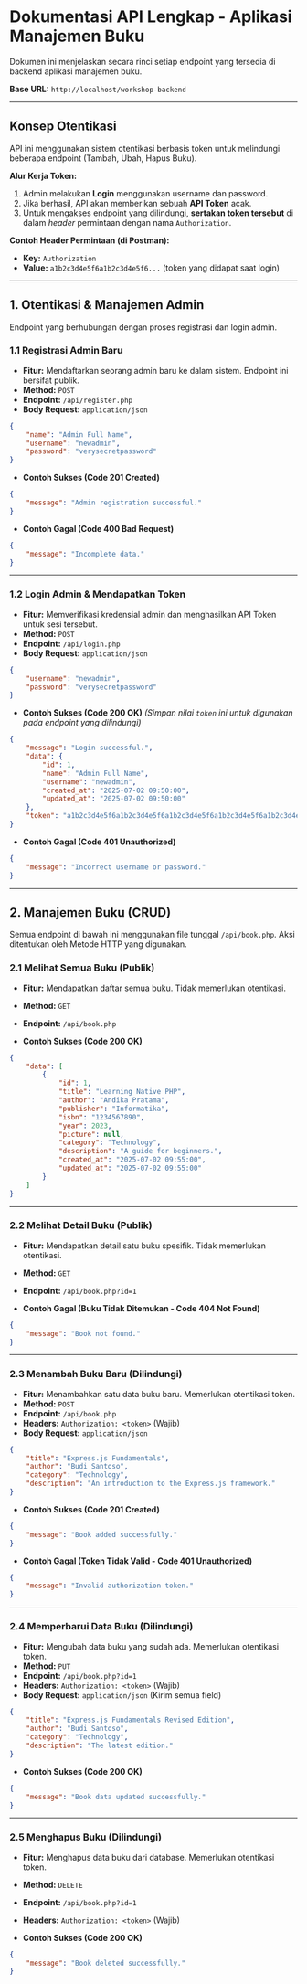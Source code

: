 # Dokumentasi API Lengkap - Aplikasi Manajemen Buku

Dokumen ini menjelaskan secara rinci setiap endpoint yang tersedia di backend aplikasi manajemen buku.

**Base URL:** `http://localhost/workshop-backend`

---

## Konsep Otentikasi

API ini menggunakan sistem otentikasi berbasis token untuk melindungi beberapa endpoint (Tambah, Ubah, Hapus Buku).

**Alur Kerja Token:**

1.  Admin melakukan **Login** menggunakan username dan password.
2.  Jika berhasil, API akan memberikan sebuah **API Token** acak.
3.  Untuk mengakses endpoint yang dilindungi, **sertakan token tersebut** di dalam *header* permintaan dengan nama `Authorization`.

**Contoh Header Permintaan (di Postman):**

-   **Key:** `Authorization`
-   **Value:** `a1b2c3d4e5f6a1b2c3d4e5f6...` (token yang didapat saat login)

---

## 1. Otentikasi & Manajemen Admin

Endpoint yang berhubungan dengan proses registrasi dan login admin.

### **1.1 Registrasi Admin Baru**

-   **Fitur:** Mendaftarkan seorang admin baru ke dalam sistem. Endpoint ini bersifat publik.
-   **Method:** `POST`
-   **Endpoint:** `/api/register.php`
-   **Body Request:** `application/json`

```json
{
    "name": "Admin Full Name",
    "username": "newadmin",
    "password": "verysecretpassword"
}
```

-   **Contoh Sukses (Code 201 Created)**

```json
{
    "message": "Admin registration successful."
}
```

-   **Contoh Gagal (Code 400 Bad Request)**

```json
{
    "message": "Incomplete data."
}
```

---

### **1.2 Login Admin & Mendapatkan Token**

-   **Fitur:** Memverifikasi kredensial admin dan menghasilkan API Token untuk sesi tersebut.
-   **Method:** `POST`
-   **Endpoint:** `/api/login.php`
-   **Body Request:** `application/json`

```json
{
    "username": "newadmin",
    "password": "verysecretpassword"
}
```

-   **Contoh Sukses (Code 200 OK)**
    *(Simpan nilai `token` ini untuk digunakan pada endpoint yang dilindungi)*

```json
{
    "message": "Login successful.",
    "data": {
        "id": 1,
        "name": "Admin Full Name",
        "username": "newadmin",
        "created_at": "2025-07-02 09:50:00",
        "updated_at": "2025-07-02 09:50:00"
    },
    "token": "a1b2c3d4e5f6a1b2c3d4e5f6a1b2c3d4e5f6a1b2c3d4e5f6a1b2c3d4e5f6"
}
```

-   **Contoh Gagal (Code 401 Unauthorized)**

```json
{
    "message": "Incorrect username or password."
}
```

---

## 2. Manajemen Buku (CRUD)

Semua endpoint di bawah ini menggunakan file tunggal `/api/book.php`. Aksi ditentukan oleh Metode HTTP yang digunakan.

### **2.1 Melihat Semua Buku (Publik)**

-   **Fitur:** Mendapatkan daftar semua buku. Tidak memerlukan otentikasi.
-   **Method:** `GET`
-   **Endpoint:** `/api/book.php`

-   **Contoh Sukses (Code 200 OK)**

```json
{
    "data": [
        {
            "id": 1,
            "title": "Learning Native PHP",
            "author": "Andika Pratama",
            "publisher": "Informatika",
            "isbn": "1234567890",
            "year": 2023,
            "picture": null,
            "category": "Technology",
            "description": "A guide for beginners.",
            "created_at": "2025-07-02 09:55:00",
            "updated_at": "2025-07-02 09:55:00"
        }
    ]
}
```

---

### **2.2 Melihat Detail Buku (Publik)**

-   **Fitur:** Mendapatkan detail satu buku spesifik. Tidak memerlukan otentikasi.
-   **Method:** `GET`
-   **Endpoint:** `/api/book.php?id=1`

-   **Contoh Gagal (Buku Tidak Ditemukan - Code 404 Not Found)**

```json
{
    "message": "Book not found."
}
```

---

### **2.3 Menambah Buku Baru (Dilindungi)**

-   **Fitur:** Menambahkan satu data buku baru. Memerlukan otentikasi token.
-   **Method:** `POST`
-   **Endpoint:** `/api/book.php`
-   **Headers:** `Authorization: <token>` (Wajib)
-   **Body Request:** `application/json`

```json
{
    "title": "Express.js Fundamentals",
    "author": "Budi Santoso",
    "category": "Technology",
    "description": "An introduction to the Express.js framework."
}
```

-   **Contoh Sukses (Code 201 Created)**

```json
{
    "message": "Book added successfully."
}
```

-   **Contoh Gagal (Token Tidak Valid - Code 401 Unauthorized)**

```json
{
    "message": "Invalid authorization token."
}
```

---

### **2.4 Memperbarui Data Buku (Dilindungi)**

-   **Fitur:** Mengubah data buku yang sudah ada. Memerlukan otentikasi token.
-   **Method:** `PUT`
-   **Endpoint:** `/api/book.php?id=1`
-   **Headers:** `Authorization: <token>` (Wajib)
-   **Body Request:** `application/json` (Kirim semua field)

```json
{
    "title": "Express.js Fundamentals Revised Edition",
    "author": "Budi Santoso",
    "category": "Technology",
    "description": "The latest edition."
}
```

-   **Contoh Sukses (Code 200 OK)**

```json
{
    "message": "Book data updated successfully."
}
```

---

### **2.5 Menghapus Buku (Dilindungi)**

-   **Fitur:** Menghapus data buku dari database. Memerlukan otentikasi token.
-   **Method:** `DELETE`
-   **Endpoint:** `/api/book.php?id=1`
-   **Headers:** `Authorization: <token>` (Wajib)

-   **Contoh Sukses (Code 200 OK)**

```json
{
    "message": "Book deleted successfully."
}
